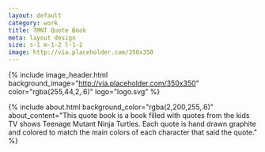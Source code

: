 ```yaml
---
layout: default
category: work
title: TMNT Quote Book
meta: layout design 
size: s-1 m-1-2 l-1-2
image: http://via.placeholder.com/350x350
---
```


{% include image_header.html background_image="http://via.placeholder.com/350x350" color="rgba(255,44,2,.6)" logo="logo.svg" %}

{% include about.html background_color="rgba(2,200,255,.6)" about_content="This quote book is a book filled with quotes from the kids TV shows Teenage Mutant Ninja Turtles. Each quote is hand drawn graphite and colored to match the main colors of each character that said the quote." %}